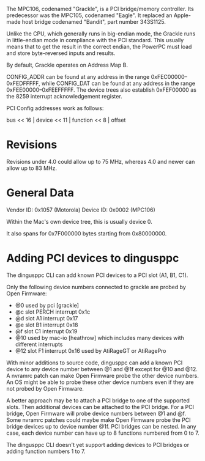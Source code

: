 The MPC106, codenamed "Grackle", is a PCI bridge/memory controller. Its predecessor was the MPC105, codenamed "Eagle". It replaced an Apple-made host bridge codenamed "Bandit", part number 343S1125.

Unlike the CPU, which generally runs in big-endian mode, the Grackle runs in little-endian mode in compliance with the PCI standard. This usually means that to get the result in the correct endian, the PowerPC must load and store byte-reversed inputs and results.

By default, Grackle operates on Address Map B.

CONFIG_ADDR can be found at any address in the range 0xFEC00000–0xFEDFFFFF, while CONFIG_DAT can be found at any address in the range 0xFEE00000–0xFEEFFFFF. The device trees also establish 0xFEF00000 as the 8259 interrupt acknowledgement register.

PCI Config addresses work as follows:

bus << 16 | device << 11 | function <<  8 | offset

# Revisions

Revisions under 4.0 could allow up to 75 MHz, whereas 4.0 and newer can allow up to 83 MHz.

# General Data

Vendor ID: 0x1057 (Motorola)
Device ID: 0x0002 (MPC106)

Within the Mac's own device tree, this is usually device 0.

It also spans for 0x7F000000 bytes starting from 0x80000000.

# Adding PCI devices to dingusppc

The dingusppc CLI can add known PCI devices to a PCI slot (A1, B1, C1).

Only the following device numbers connected to grackle are probed by Open Firmware:

- @0 used by pci [grackle]
- @c slot PERCH interrupt 0x1c
- @d slot A1 interrupt 0x17
- @e slot B1 interrupt 0x18
- @f slot C1 interrupt 0x19
- @10 used by mac-io [heathrow] which includes many devices with different interrupts
- @12 slot F1 interrupt 0x16 used by AtiRageGT or AtiRagePro

With minor additions to source code, dingusppc can add a known PCI device to any device number between @1 and @1f except for @10 and @12. A nvramrc patch can make Open Firmware probe the other device numbers. An OS might be able to probe these other device numbers even if they are not probed by Open Firmware.

A better approach may be to attach a PCI bridge to one of the supported slots. Then additional devices can be attached to the PCI bridge. For a PCI bridge, Open Firmware will probe device numbers between @1 and @f. Some nvramrc patches could maybe make Open Firmware probe the PCI bridge devices up to device number @1f. PCI bridges can be nested. In any case, each device number can have up to 8 functions numbered from 0 to 7.

The dingusppc CLI doesn't yet support adding devices to PCI bridges or adding function numbers 1 to 7.
